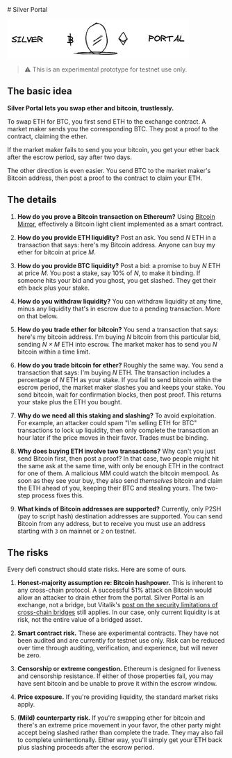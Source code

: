 <div class='intro-readme-only'>
# Silver Portal

![](./packages/portal-web/www/sketch/header.excalidraw.png)

</div>

<!-- Everything below appears on silvermirror.xyz -->

> ⚠️ This is an experimental prototype for testnet use only.

## The basic idea

**Silver Portal lets you swap ether and bitcoin, trustlessly.**

To swap ETH for BTC, you first send ETH to the exchange contract. A market maker
sends you the corresponding BTC. They post a proof to the contract, claiming the
ether.

If the market maker fails to send you your bitcoin, you get your ether
back after the escrow period, say after two days.

The other direction is even easier. You send BTC to the market maker's Bitcoin
address, then post a proof to the contract to claim your ETH.

## The details

1. **How do you prove a Bitcoin transaction on Ethereum?** Using [Bitcoin
   Mirror](https://bitcoinmirror.org), effectively a Bitcoin light client
   implemented as a smart contract.

2. **How do you provide ETH liquidity?** Post an ask. You send _N_ ETH in a
   transaction that says: here's my Bitcoin address. Anyone can buy my ether for
   bitcoin at price _M_.

3. **How do you provide BTC liquidity?** Post a bid: a promise to buy _N_ ETH
   at price _M_. You post a stake, say 10% of _N_, to make it binding. If
   someone hits your bid and you ghost, you get slashed. They get their eth back
   plus your stake.

4. **How do you withdraw liquidity?** You can withdraw liquidity at any time,
   minus any liquidity that's in escrow due to a pending transaction. More on
   that below.

5. **How do you trade ether for bitcoin?** You send a transaction that says:
   here's my bitcoin address. I'm buying _N_ bitcoin from this particular bid,
   sending _N × M_ ETH into escrow. The market maker has to send you _N_
   bitcoin within a time limit.

6. **How do you trade bitcoin for ether?** Roughly the same way. You send a
   transaction that says: I'm buying _N_ ETH. The transaction includes a
   percentage of _N_ ETH as your stake. If you fail to send bitcoin within the
   escrow period, the market maker slashes you and keeps your stake. You send
   bitcoin, wait for confirmation blocks, then post proof. This returns your
   stake plus the ETH you bought.

7. **Why do we need all this staking and slashing?** To avoid exploitation. For
   example, an attacker could spam "I'm selling ETH for BTC" transactions to
   lock up liquidity, then only complete the transaction an hour later if the
   price moves in their favor. Trades must be binding.

8. **Why does buying ETH involve two transactions?** Why can't you just send
   Bitcoin first, then post a proof? In that case, two people might hit the same
   ask at the same time, with only be enough ETH in the contract for one of
   them. A malicious MM could watch the bitcoin mempool. As soon as they see
   your buy, they also send _themselves_ bitcoin and claim the ETH ahead of you,
   keeping their BTC and stealing yours. The two-step process fixes this.

9. **What kinds of Bitcoin addresses are supported?** Currently, only P2SH (pay
   to script hash) destination addresses are supported. You can send Bitcoin
   from any address, but to receive you must use an address starting with `3` on
   mainnet or `2` on testnet.

## The risks

Every defi construct should state risks. Here are some of ours.

1. **Honest-majority assumption re: Bitcoin hashpower.** This is inherent to any
   cross-chain protocol. A successful 51% attack on Bitcoin would allow an
   attacker to drain ether from the portal. Silver Portal is an exchange, not a
   bridge, but Vitalik's [post on the security limitations of cross-chain
   bridges](https://old.reddit.com/r/ethereum/comments/rwojtk/ama_we_are_the_efs_research_team_pt_7_07_january/hrngyk8/)
   still applies. In our case, only current liquidity is at risk,
   not the entire value of a bridged asset.

2. **Smart contract risk.** These are experimental contracts. They have not been
   audited and are currently for testnet use only. Risk can be reduced over time
   through auditing, verification, and experience, but will never be zero.

3. **Censorship or extreme congestion.** Ethereum is designed for liveness
   and censorship resistance. If either of those properties fail, you may have
   sent bitcoin and be unable to prove it within the escrow window.

4. **Price exposure.** If you're providing liquidity, the standard market risks
   apply.

5. **(Mild) counterparty risk.** If you're swapping ether for bitcoin and
   there's an extreme price movement in your favor, the other party might accept
   being slashed rather than complete the trade. They may also fail to complete
   unintentionally. Either way, you'll simply get your ETH back plus slashing
   proceeds after the escrow period.
